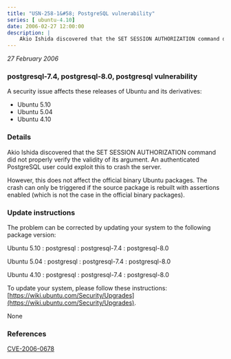 ```yaml
---
title: "USN-258-1&#58; PostgreSQL vulnerability"
series: [ ubuntu-4.10]
date: 2006-02-27 12:00:00
description: |
    Akio Ishida discovered that the SET SESSION AUTHORIZATION command did not properly verify the validity of its argument. An authenticated PostgreSQL user could exploit this to crash the server.
--- 
```

 
 

*27 February 2006*

### postgresql-7.4, postgresql-8.0, postgresql vulnerability

A security issue affects these releases of Ubuntu and its derivatives:

* Ubuntu 5.10
* Ubuntu 5.04
* Ubuntu 4.10

### Details

Akio Ishida discovered that the SET SESSION AUTHORIZATION command did not properly verify the validity of its argument. An authenticated PostgreSQL user could exploit this to crash the server.

However, this does not affect the official binary Ubuntu packages. The crash can only be triggered if the source package is rebuilt with assertions enabled (which is not the case in the official binary packages).

### Update instructions

The problem can be corrected by updating your system to the following package version:

Ubuntu 5.10
 : postgresql 
 : postgresql-7.4 
 : postgresql-8.0 

Ubuntu 5.04
 : postgresql 
 : postgresql-7.4 
 : postgresql-8.0 

Ubuntu 4.10
 : postgresql 
 : postgresql-7.4 
 : postgresql-8.0 

To update your system, please follow these instructions: [https://wiki.ubuntu.com/Security/Upgrades](https://wiki.ubuntu.com/Security/Upgrades).

None

### References

 
 [CVE-2006-0678](http://people.ubuntu.com/~ubuntu-security/cve/CVE-2006-0678)
 

